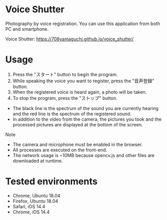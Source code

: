 Voice Shutter
=============

Photography by voice registration. You can use this application from both PC and smartphone.

Voice Shutter: https://708yamaguchi.github.io/voice_shutter/

# Usage
1. Press the "スタート" button to begin the program.
2. While speaking the voice you want to register, press the "音声登録" button.
3. When the registered voice is heard again, a photo will be taken.
4. To stop the program, press the "ストップ" button.

- The black line is the spectrum of the sound you are currently hearing and the red line is the spectrum of the registered sound.
- In addition to the video from the camera, the pictures you took and the processed pictures are displayed at the bottom of the screen.

Note
- The camera and microphone must be enabled in the browser.
- All processes are executed on the front-end.
- The network usage is ~10MB because opencv.js and other files are downloaded at runtime.

# Tested environments
- Chrome, Ubuntu 18.04
- Firefox, Ubuntu 18.04
- Safari, iOS 14.4
- Chrome, iOS 14.4
